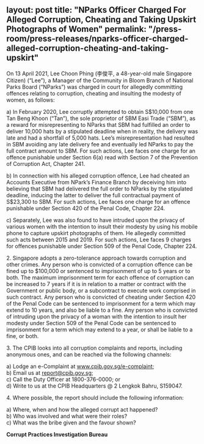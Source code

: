layout: post
title: "NParks Officer Charged For Alleged Corruption, Cheating and Taking Upskirt Photographs of Women"
permalink: "/press-room/press-releases/nparks-officer-charged-alleged-corruption-cheating-and-taking-upskirt"
---
On 13 April 2021, Lee Choon Phing (李俊平, a 48-year-old male Singapore Citizen) (“Lee”), a Manager of the Community in Bloom Branch of National Parks Board (“NParks”) was charged in court for allegedly committing offences relating to corruption, cheating and insulting the modesty of women, as follows:

a) In February 2020, Lee corruptly attempted to obtain S$10,000 from one Tan Beng Khoon (“Tan”), the sole proprietor of SBM Easi Trade (“SBM”), as a reward for misrepresenting to NParks that SBM had fulfilled an order to deliver 10,000 hats by a stipulated deadline when in reality, the delivery was late and had a shortfall of 5,000 hats. Lee’s misrepresentation had resulted in SBM avoiding any late delivery fee and eventually led NParks to pay the full contract amount to SBM. For such actions, Lee faces one charge for an offence punishable under Section 6(a) read with Section 7 of the Prevention of Corruption Act, Chapter 241.

b) In connection with his alleged corruption offence, Lee had cheated an Accounts Executive from NPark’s Finance Branch by deceiving him into believing that SBM had delivered the full order to NParks by the stipulated deadline, inducing the latter to deliver the full contractual payment of S$23,300 to SBM. For such actions, Lee faces one charge for an offence punishable under Section 420 of the Penal Code, Chapter 224.

c) Separately, Lee was also found to have intruded upon the privacy of various women with the intention to insult their modesty by using his mobile phone to capture upskirt photographs of them. He allegedly committed such acts between 2015 and 2019. For such actions, Lee faces 9 charges for offences punishable under Section 509 of the Penal Code, Chapter 224.

2\.        Singapore adopts a zero-tolerance approach towards corruption and other crimes. Any person who is convicted of a corruption offence can be fined up to $100,000 or sentenced to imprisonment of up to 5 years or to both. The maximum imprisonment term for each offence of corruption can be increased to 7 years if it is in relation to a matter or contract with the Government or public body, or a subcontract to execute work comprised in such contract. Any person who is convicted of cheating under Section 420 of the Penal Code can be sentenced to imprisonment for a term which may extend to 10 years, and also be liable to a fine. Any person who is convicted of intruding upon the privacy of a woman with the intention to insult her modesty under Section 509 of the Penal Code can be sentenced to imprisonment for a term which may extend to a year, or shall be liable to a fine, or both.

3\.         The CPIB looks into all corruption complaints and reports, including anonymous ones, and can be reached via the following channels:

a) Lodge an e-Complaint at <a href="https://www.cpib.gov.sg/e-complaint"><span style="color: #0066cc;">www.cpib.gov.sg/e-complaint</span></a>;<br />
b) Email us at <a class="spamspan" href="mailto:report@cpib.gov.sg">report@cpib.gov.sg</a>;<br />
c) Call the Duty Officer at 1800-376-0000; or<br />
d) Write to us at the CPIB Headquarters @ 2 Lengkok Bahru, S159047.

4\.        Where possible, the report should include the following information:

a) Where, when and how the alleged corrupt act happened?<br />
b) Who was involved and what were their roles?<br />
c) What was the bribe given and the favour shown?

**Corrupt Practices Investigation Bureau**
